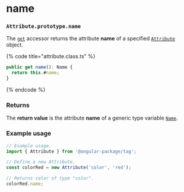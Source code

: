 # name

### `Attribute.prototype.name`

The [`get`](https://developer.mozilla.org/en-US/docs/Web/JavaScript/Reference/Functions/get) accessor returns the attribute **name** of a specified [`Attribute`](../../attribute.md) object.

{% code title="attribute.class.ts" %}
```typescript
public get name(): Name {
  return this.#name;
}
```
{% endcode %}

### Returns

The **return value** is the attribute **name** of a generic type variable [`Name`](../../generic-type-variables.md#wrap-opening).

### Example usage

```typescript
// Example usage.
import { Attribute } from '@angular-package/tag';

// Define a new Attribute.
const colorRed = new Attribute('color', 'red');

// Returns color of type "color".
colorRed.name;
```
